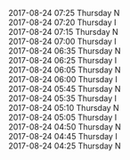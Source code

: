 2017-08-24 07:25 Thursday  N  
2017-08-24 07:20 Thursday  I  
2017-08-24 07:15 Thursday  N  
2017-08-24 07:00 Thursday  I  
2017-08-24 06:35 Thursday  N  
2017-08-24 06:25 Thursday  I  
2017-08-24 06:05 Thursday  N  
2017-08-24 06:00 Thursday  I  
2017-08-24 05:45 Thursday  N  
2017-08-24 05:35 Thursday  I  
2017-08-24 05:10 Thursday  N  
2017-08-24 05:05 Thursday  I  
2017-08-24 04:50 Thursday  N  
2017-08-24 04:45 Thursday  I  
2017-08-24 04:25 Thursday  N  
